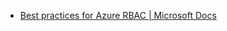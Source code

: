 - [Best practices for Azure RBAC | Microsoft Docs](https://docs.microsoft.com/en-us/azure/role-based-access-control/best-practices)
